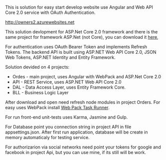 This is solution for easy start develop website use Angular and Web API Core 2.0 service with OAuth Authentication.

<a href="http://owners2.azurewebsites.net">http://owners2.azurewebsites.net</a>

This solution devlopment for ASP.Net Core 2.0 framework and there is the same project for framework ASP.Net (not Core), you can download it <a href="https://github.com/11BREATH11/ASP.NET_Web.API_Example">here</a>,

For authentication uses OAuth Bearer Token and implements Refresh Tokens. 
The backend API is built using ASP.NET Web API Core 2.0, JSON Web Tokens, ASP.NET Identity and Entity Framework.

Solution devided on 4 projects:

- Ordes - main project, uses Angular with WebPack and ASP.Net Core 2.0
- API - REST Service, uses ASP.NET Web API Core 2.0
- DAL - Data Access Layer, uses Entity Framework Core.
- BLL - Business Logic Layer

After download and open need refresh node modules in project Orders. For easy uses WebPack install <a href="https://marketplace.visualstudio.com/items?itemName=MadsKristensen.WebPackTaskRunner">Web Pack Task Runner</a>. 

For run front-end unit-tests uses Karma, Jasmine and Gulp.

For Database point you connection string in project API in file appsettings.json. After first run application, database will be create in memory automaticaly for testing service.

For authorizarion via social networks need point your tokens for google and facebook in project Api, but you can use mine, if its still will be work.
